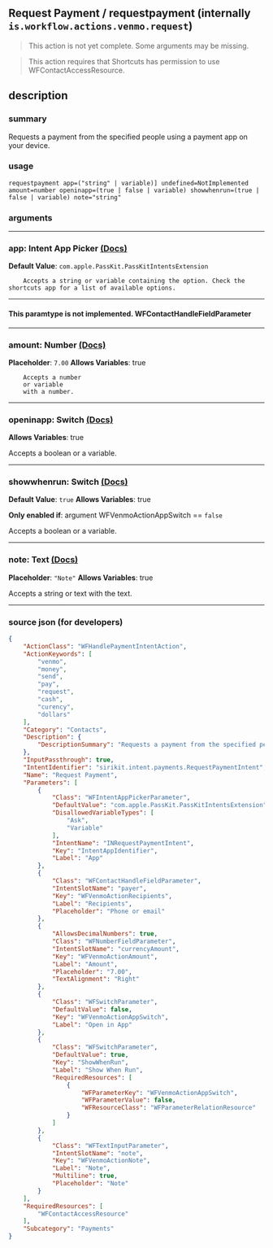 
## Request Payment / requestpayment (internally `is.workflow.actions.venmo.request`)

> This action is not yet complete. Some arguments may be missing.

> This action requires that Shortcuts has permission to use WFContactAccessResource.


## description

### summary

Requests a payment from the specified people using a payment app on your device.


### usage
```
requestpayment app=("string" | variable)] undefined=NotImplemented amount=number openinapp=(true | false | variable) showwhenrun=(true | false | variable) note="string"
```

### arguments

---

### app: Intent App Picker [(Docs)](https://pfgithub.github.io/shortcutslang/gettingstarted#other-fields)
**Default Value**: ```
		com.apple.PassKit.PassKitIntentsExtension
		```


		Accepts a string or variable containing the option. Check the shortcuts app for a list of available options. 

---

#### This paramtype is not implemented. WFContactHandleFieldParameter

---

### amount: Number [(Docs)](https://pfgithub.github.io/shortcutslang/gettingstarted#number-field)
**Placeholder**: `7.00`
**Allows Variables**: true



		Accepts a number 
		or variable
		with a number.

---

### openinapp: Switch [(Docs)](https://pfgithub.github.io/shortcutslang/gettingstarted#switch-or-expanding-or-boolean-fields)
**Allows Variables**: true



Accepts a boolean
or a variable.

---

### showwhenrun: Switch [(Docs)](https://pfgithub.github.io/shortcutslang/gettingstarted#switch-or-expanding-or-boolean-fields)
**Default Value**: ```
		true
		```
**Allows Variables**: true

**Only enabled if**: argument WFVenmoActionAppSwitch == `false`

Accepts a boolean
or a variable.

---

### note: Text [(Docs)](https://pfgithub.github.io/shortcutslang/gettingstarted#text-field)
**Placeholder**: `"Note"`
**Allows Variables**: true



Accepts a string 
or text
with the text.

---

### source json (for developers)

```json
{
	"ActionClass": "WFHandlePaymentIntentAction",
	"ActionKeywords": [
		"venmo",
		"money",
		"send",
		"pay",
		"request",
		"cash",
		"curency",
		"dollars"
	],
	"Category": "Contacts",
	"Description": {
		"DescriptionSummary": "Requests a payment from the specified people using a payment app on your device."
	},
	"InputPassthrough": true,
	"IntentIdentifier": "sirikit.intent.payments.RequestPaymentIntent",
	"Name": "Request Payment",
	"Parameters": [
		{
			"Class": "WFIntentAppPickerParameter",
			"DefaultValue": "com.apple.PassKit.PassKitIntentsExtension",
			"DisallowedVariableTypes": [
				"Ask",
				"Variable"
			],
			"IntentName": "INRequestPaymentIntent",
			"Key": "IntentAppIdentifier",
			"Label": "App"
		},
		{
			"Class": "WFContactHandleFieldParameter",
			"IntentSlotName": "payer",
			"Key": "WFVenmoActionRecipients",
			"Label": "Recipients",
			"Placeholder": "Phone or email"
		},
		{
			"AllowsDecimalNumbers": true,
			"Class": "WFNumberFieldParameter",
			"IntentSlotName": "currencyAmount",
			"Key": "WFVenmoActionAmount",
			"Label": "Amount",
			"Placeholder": "7.00",
			"TextAlignment": "Right"
		},
		{
			"Class": "WFSwitchParameter",
			"DefaultValue": false,
			"Key": "WFVenmoActionAppSwitch",
			"Label": "Open in App"
		},
		{
			"Class": "WFSwitchParameter",
			"DefaultValue": true,
			"Key": "ShowWhenRun",
			"Label": "Show When Run",
			"RequiredResources": [
				{
					"WFParameterKey": "WFVenmoActionAppSwitch",
					"WFParameterValue": false,
					"WFResourceClass": "WFParameterRelationResource"
				}
			]
		},
		{
			"Class": "WFTextInputParameter",
			"IntentSlotName": "note",
			"Key": "WFVenmoActionNote",
			"Label": "Note",
			"Multiline": true,
			"Placeholder": "Note"
		}
	],
	"RequiredResources": [
		"WFContactAccessResource"
	],
	"Subcategory": "Payments"
}
```
